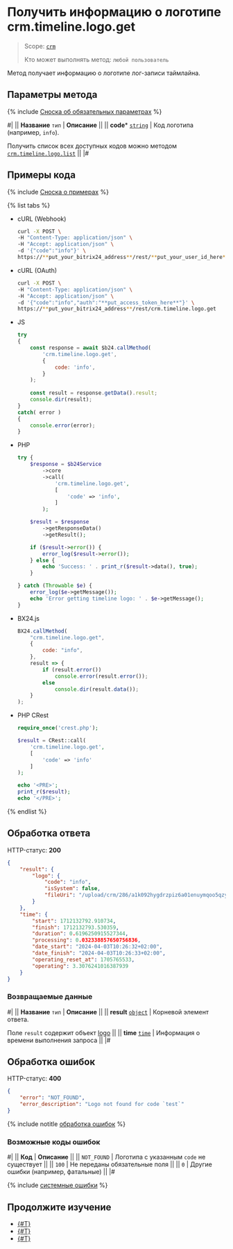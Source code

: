 # Получить информацию о логотипе crm.timeline.logo.get

> Scope: [`crm`](../../../../scopes/permissions.md)
>
> Кто может выполнять метод: `любой пользователь`

Метод получает информацию о логотипе лог-записи таймлайна.

## Параметры метода

{% include [Сноска об обязательных параметрах](../../../../../_includes/required.md) %}

#|
|| **Название**
`тип` | **Описание** ||
|| **code***
[`string`](../../../../data-types.md) | Код логотипа (например, `info`).

Получить список всех доступных кодов можно методом [`crm.timeline.logo.list`](./crm-timeline-logo-list.md) ||
|#

## Примеры кода

{% include [Сноска о примерах](../../../../../_includes/examples.md) %}

{% list tabs %}

- cURL (Webhook)

    ```bash
    curl -X POST \
    -H "Content-Type: application/json" \
    -H "Accept: application/json" \
    -d '{"code":"info"}' \
    https://**put_your_bitrix24_address**/rest/**put_your_user_id_here**/**put_your_webhook_here**/crm.timeline.logo.get
    ```

- cURL (OAuth)

    ```bash
    curl -X POST \
    -H "Content-Type: application/json" \
    -H "Accept: application/json" \
    -d '{"code":"info","auth":"**put_access_token_here**"}' \
    https://**put_your_bitrix24_address**/rest/crm.timeline.logo.get
    ```

- JS


    ```js
    try
    {
    	const response = await $b24.callMethod(
    		'crm.timeline.logo.get',
    		{
    			code: 'info',
    		}
    	);
    	
    	const result = response.getData().result;
    	console.dir(result);
    }
    catch( error )
    {
    	console.error(error);
    }
    ```

- PHP


    ```php
    try {
        $response = $b24Service
            ->core
            ->call(
                'crm.timeline.logo.get',
                [
                    'code' => 'info',
                ]
            );
    
        $result = $response
            ->getResponseData()
            ->getResult();
    
        if ($result->error()) {
            error_log($result->error());
        } else {
            echo 'Success: ' . print_r($result->data(), true);
        }
    
    } catch (Throwable $e) {
        error_log($e->getMessage());
        echo 'Error getting timeline logo: ' . $e->getMessage();
    }
    ```

- BX24.js

    ```js
    BX24.callMethod(
        "crm.timeline.logo.get",
        {
            code: "info",
        },
        result => {
            if (result.error())
                console.error(result.error());
            else
                console.dir(result.data());
        }
    );
    ```

- PHP CRest

    ```php
    require_once('crest.php');

    $result = CRest::call(
        'crm.timeline.logo.get',
        [
            'code' => 'info'
        ]
    );

    echo '<PRE>';
    print_r($result);
    echo '</PRE>';
    ```

{% endlist %}

## Обработка ответа

HTTP-статус: **200**

```json
{
    "result": {
        "logo": {
            "code": "info",
            "isSystem": false,
            "fileUri": "/upload/crm/286/a1k092hygdrzpiz6a01enuymqoo5qzym/ou0akdwnbxalzk9hgfme39nbvtozblew"
        }
    },
    "time": {
        "start": 1712132792.910734,
        "finish": 1712132793.530359,
        "duration": 0.6196250915527344,
        "processing": 0.032338857650756836,
        "date_start": "2024-04-03T10:26:32+02:00",
        "date_finish": "2024-04-03T10:26:33+02:00",
        "operating_reset_at": 1705765533,
        "operating": 3.3076241016387939
    }
}
```

### Возвращаемые данные

#|
|| **Название**
`тип` | **Описание** ||
|| **result**
[`object`](../../../../data-types.md) | Корневой элемент ответа.

Поле `result` содержит объект [logo](./crm-timeline-logo-add.md#logo) ||
|| **time**
[`time`](../../../data-types.md) | Информация о времени выполнения запроса ||
|#

## Обработка ошибок

HTTP-статус: **400**

```json
{
    "error": "NOT_FOUND",
    "error_description": "Logo not found for code `test`"
}
```

{% include notitle [обработка ошибок](../../../../../_includes/error-info.md) %}

### Возможные коды ошибок

#|
|| **Код** | **Описание** ||
|| `NOT_FOUND` | Логотипа с указанным `code` не существует ||
|| `100` | Не переданы обязательные поля ||
|| `0` | Другие ошибки (например, фатальные) ||
|#

{% include [системные ошибки](../../../../../_includes/system-errors.md) %}

## Продолжите изучение 

- [{#T}](./crm-timeline-logo-add.md)
- [{#T}](./crm-timeline-logo-list.md)
- [{#T}](./crm-timeline-logo-delete.md)
